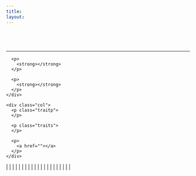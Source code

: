 ```yaml
---
title:
layout:
---
```

# 

<div class="infobox box text-center">
  <img src="" alt="" />&nbsp;&nbsp;&nbsp;<img src="" alt="" /> 
  
  <hr />
  
  <div class="row section-text text-left">
    <div class="col">
      <p>
        <strong></strong>
      </p>
      
      <p>
        <strong></strong>
      </p>
      
      <p>
        <strong></strong>
      </p>
    </div>
    
    <div class="col">
      <p class="traitp">
      </p>
      
      <p class="traits">
      </p>
      
      <p>
        <a href=""></a>
      </p>
    </div>
  </div>
</div>

















|  |  |
|  |  |
|  |  |
|  |  |
|  |  |
|  |  |
|  |  |

<br />
